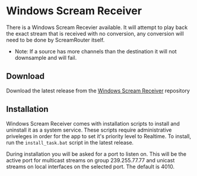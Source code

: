 # Windows Scream Receiver

There is a Windows Scream Recevier available. It will attempt to play back the exact stream that is received with no conversion, any conversion will need to be done by ScreamRouter itself.

* Note: If a source has more channels than the destination it will not downsample and will fail.

## Download

Download the latest release from the [Windows Scream Receiver](http://github.com/netham45/win-scream-receiver) repository

## Installation

Windows Scream Receiver comes with installation scripts to install and uninstall it as a system service. These scripts require administrative priveleges in order for the app to set it's priority level to Realtime. To install, run the `install_task.bat` script in the latest release.

During installation you will be asked for a port to listen on. This will be the active port for multicast streams on group 239.255.77.77 and unicast streams on local interfaces on the selected port. The default is 4010.